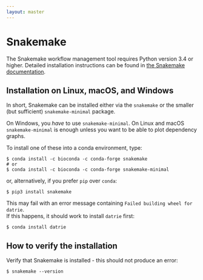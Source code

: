 ```yaml
---
layout: master
---
```


# Snakemake

The Snakemake workflow management tool requires Python version 3.4 or higher.
Detailed installation instructions can be found in 
[the Snakemake documentation](https://snakemake.readthedocs.io/en/v5.1.4/getting_started/installation.html).


## Installation on Linux, macOS, and Windows

In short, Snakemake can be installed either via the `snakemake` or 
the smaller (but sufficient) `snakemake-minimal` package.

On Windows, you *have* to use `snakemake-minimal`. On Linux and macOS
`snakemake-minimal` is enough unless you want to be able to plot dependency graphs.

To install one of these into a conda environment, type:

```shell 
$ conda install -c bioconda -c conda-forge snakemake
# or
$ conda install -c bioconda -c conda-forge snakemake-minimal
```

or, alternatively, if you prefer `pip` over `conda`:

```shell
$ pip3 install snakemake
```

This may fail with an error message containing 
`Failed building wheel for datrie`.  
If this happens, it should work to install `datrie` first:
```shell
$ conda install datrie
```


## How to verify the installation

Verify that Snakemake is installed - this should not produce an error:

```shell
$ snakemake --version
```
